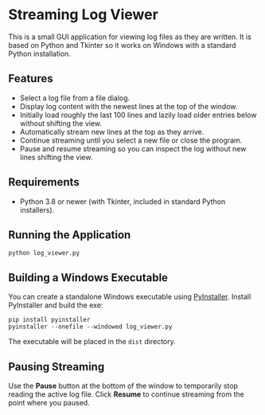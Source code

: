 # Streaming Log Viewer

This is a small GUI application for viewing log files as they are written. It is based on Python and Tkinter so it works on Windows with a standard Python installation.

## Features
* Select a log file from a file dialog.
* Display log content with the newest lines at the top of the window.
* Initially load roughly the last 100 lines and lazily load older entries below
  without shifting the view.
* Automatically stream new lines at the top as they arrive.
* Continue streaming until you select a new file or close the program.
* Pause and resume streaming so you can inspect the log without new lines
  shifting the view.

## Requirements
* Python 3.8 or newer (with Tkinter, included in standard Python installers).

## Running the Application
```
python log_viewer.py
```

## Building a Windows Executable
You can create a standalone Windows executable using [PyInstaller](https://pyinstaller.org/).
Install PyInstaller and build the exe:

```
pip install pyinstaller
pyinstaller --onefile --windowed log_viewer.py
```

The executable will be placed in the `dist` directory.

## Pausing Streaming
Use the **Pause** button at the bottom of the window to temporarily stop
reading the active log file. Click **Resume** to continue streaming from
the point where you paused.
